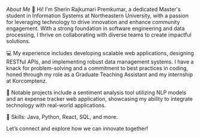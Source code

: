 *About Me*
👋 Hi! I'm Sherin Rajkumari Premkumar, a dedicated Master's student in Information Systems at Northeastern University, with a passion for leveraging technology to drive innovation and enhance community engagement. With a strong foundation in software engineering and data processing, I thrive on collaborating with diverse teams to create impactful solutions.

💻 My experience includes developing scalable web applications, designing RESTful APIs, and implementing robust data management systems. I have a knack for problem-solving and a commitment to best practices in coding, honed through my role as a Graduate Teaching Assistant and my internship at Korcomptenz.

🌟 Notable projects include a sentiment analysis tool utilizing NLP models and an expense tracker web application, showcasing my ability to integrate technology with real-world applications.

🔧 Skills: Java, Python, React, SQL, and more.

Let’s connect and explore how we can innovate together!

<!---
PremkumarSherinRajkumari/PremkumarSherinRajkumari is a ✨ special ✨ repository because its `README.md` (this file) appears on your GitHub profile.
You can click the Preview link to take a look at your changes.
--->
